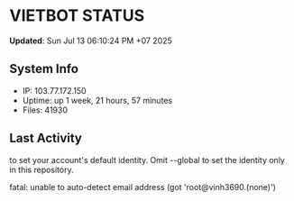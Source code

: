 # VIETBOT STATUS
**Updated**: Sun Jul 13 06:10:24 PM +07 2025

## System Info
- IP: 103.77.172.150
- Uptime: up 1 week, 21 hours, 57 minutes
- Files: 41930

## Last Activity

to set your account's default identity.
Omit --global to set the identity only in this repository.

fatal: unable to auto-detect email address (got 'root@vinh3690.(none)')

